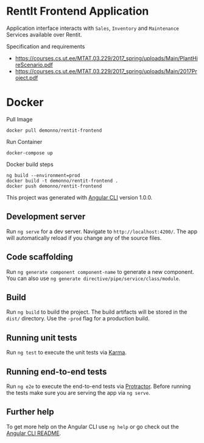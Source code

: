 # RentIt Frontend Application

Application interface interacts with `Sales`, `Inventory` and `Maintenance` Services available over Rentit.

Specification and requirements

 * https://courses.cs.ut.ee/MTAT.03.229/2017_spring/uploads/Main/PlantHireScenario.pdf
 * https://courses.cs.ut.ee/MTAT.03.229/2017_spring/uploads/Main/2017Project.pdf


# Docker

Pull Image

    docker pull demonno/rentit-frontend

Run Container

    docker-compose up

Docker build steps

    ng build --environment=prod
    docker build -t demonno/rentit-frontend .
    docker push demonno/rentit-frontend


This project was generated with [Angular CLI](https://github.com/angular/angular-cli) version 1.0.0.

## Development server

Run `ng serve` for a dev server. Navigate to `http://localhost:4200/`. The app will automatically reload if you change any of the source files.

## Code scaffolding

Run `ng generate component component-name` to generate a new component. You can also use `ng generate directive/pipe/service/class/module`.

## Build

Run `ng build` to build the project. The build artifacts will be stored in the `dist/` directory. Use the `-prod` flag for a production build.

## Running unit tests

Run `ng test` to execute the unit tests via [Karma](https://karma-runner.github.io).

## Running end-to-end tests

Run `ng e2e` to execute the end-to-end tests via [Protractor](http://www.protractortest.org/).
Before running the tests make sure you are serving the app via `ng serve`.

## Further help

To get more help on the Angular CLI use `ng help` or go check out the [Angular CLI README](https://github.com/angular/angular-cli/blob/master/README.md).
